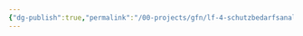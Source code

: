 ```yaml
---
{"dg-publish":true,"permalink":"/00-projects/gfn/lf-4-schutzbedarfsanalyse-im-eigenen-arbeitsbereich-durchfuehren/","tags":["inProgress"],"noteIcon":""}
---
```





